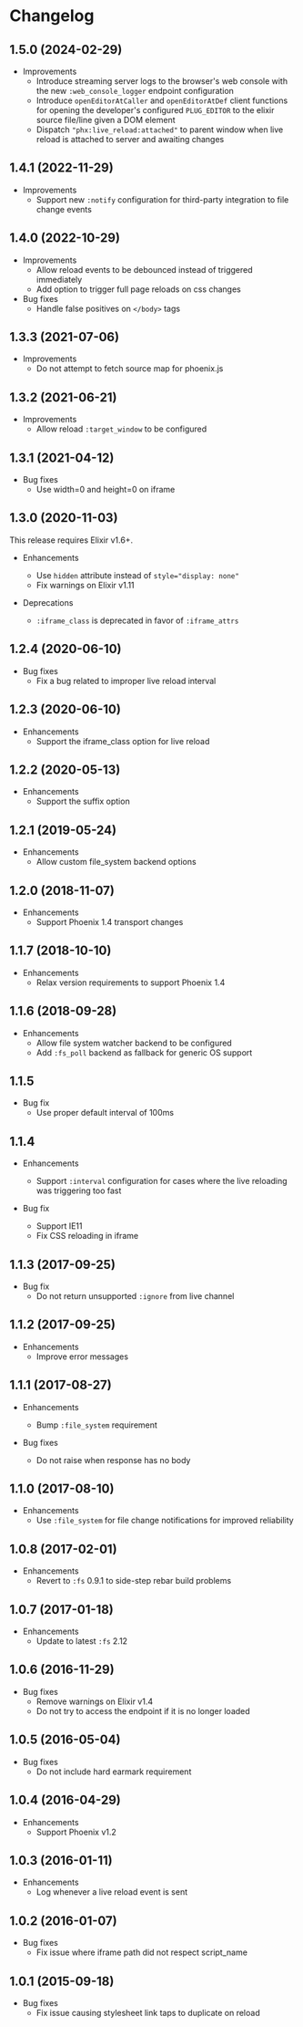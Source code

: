 # Changelog

## 1.5.0 (2024-02-29)

* Improvements
  * Introduce streaming server logs to the browser's web console with the new `:web_console_logger` endpoint configuration
  * Introduce `openEditorAtCaller` and `openEditorAtDef` client functions for opening the developer's configured `PLUG_EDITOR` to the elixir source file/line given a DOM element
  * Dispatch `"phx:live_reload:attached"` to parent window when live reload is attached to server and awaiting changes


## 1.4.1 (2022-11-29)

* Improvements
  * Support new `:notify` configuration for third-party integration to file change events

## 1.4.0 (2022-10-29)

* Improvements
  * Allow reload events to be debounced instead of triggered immediately
  * Add option to trigger full page reloads on css changes
* Bug fixes
  * Handle false positives on `</body>` tags

## 1.3.3 (2021-07-06)

* Improvements
  * Do not attempt to fetch source map for phoenix.js

## 1.3.2 (2021-06-21)

* Improvements
  * Allow reload `:target_window` to be configured

## 1.3.1 (2021-04-12)

* Bug fixes
  * Use width=0 and height=0 on iframe

## 1.3.0 (2020-11-03)

This release requires Elixir v1.6+.

* Enhancements
  * Use `hidden` attribute instead of `style="display: none"`
  * Fix warnings on Elixir v1.11

* Deprecations
  * `:iframe_class` is deprecated in favor of `:iframe_attrs`

## 1.2.4 (2020-06-10)

* Bug fixes
  * Fix a bug related to improper live reload interval

## 1.2.3 (2020-06-10)

* Enhancements
  * Support the iframe_class option for live reload

## 1.2.2 (2020-05-13)

* Enhancements
  * Support the suffix option

## 1.2.1 (2019-05-24)

* Enhancements
  * Allow custom file_system backend options

## 1.2.0 (2018-11-07)

* Enhancements
  * Support Phoenix 1.4 transport changes

## 1.1.7 (2018-10-10)

* Enhancements
  * Relax version requirements to support Phoenix 1.4

## 1.1.6 (2018-09-28)

* Enhancements
  * Allow file system watcher backend to be configured
  * Add `:fs_poll` backend as fallback for generic OS support

## 1.1.5

* Bug fix
  * Use proper default interval of 100ms

## 1.1.4

* Enhancements
  * Support `:interval` configuration for cases where the live reloading was triggering too fast

* Bug fix
  * Support IE11
  * Fix CSS reloading in iframe

## 1.1.3 (2017-09-25)

* Bug fix
  * Do not return unsupported `:ignore` from live channel

## 1.1.2 (2017-09-25)

* Enhancements
  * Improve error messages

## 1.1.1 (2017-08-27)

* Enhancements
  * Bump `:file_system` requirement

* Bug fixes
  * Do not raise when response has no body

## 1.1.0 (2017-08-10)

* Enhancements
  * Use `:file_system` for file change notifications for improved reliability

## 1.0.8 (2017-02-01)

* Enhancements
  * Revert to `:fs` 0.9.1 to side-step rebar build problems

## 1.0.7 (2017-01-18)

* Enhancements
  * Update to latest `:fs` 2.12

## 1.0.6 (2016-11-29)

* Bug fixes
  * Remove warnings on Elixir v1.4
  * Do not try to access the endpoint if it is no longer loaded

## 1.0.5 (2016-05-04)

* Bug fixes
  * Do not include hard earmark requirement

## 1.0.4 (2016-04-29)

* Enhancements
  * Support Phoenix v1.2

## 1.0.3 (2016-01-11)

* Enhancements
  * Log whenever a live reload event is sent

## 1.0.2 (2016-01-07)

* Bug fixes
  * Fix issue where iframe path did not respect script_name

## 1.0.1 (2015-09-18)

* Bug fixes
  * Fix issue causing stylesheet link taps to duplicate on reload

